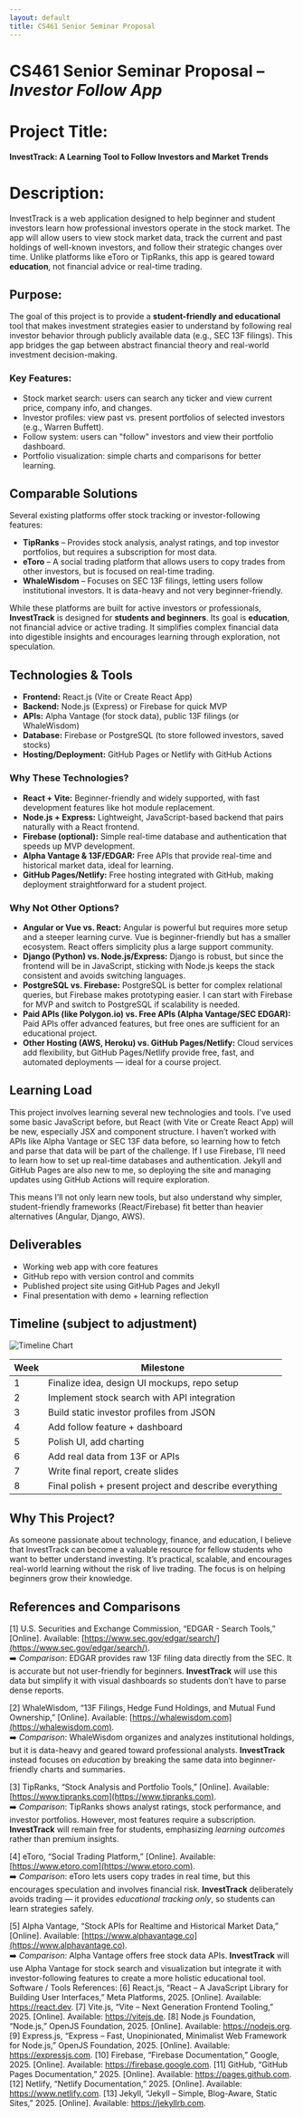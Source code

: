 ```yaml
---
layout: default
title: CS461 Senior Seminar Proposal
---
```


# CS461 Senior Seminar Proposal – *Investor Follow App*

# Project Title:
**InvestTrack: A Learning Tool to Follow Investors and Market Trends**

# Description:
InvestTrack is a web application designed to help beginner and student investors learn how professional investors operate in the stock market. The app will allow users to view stock market data, track the current and past holdings of well-known investors, and follow their strategic changes over time. Unlike platforms like eToro or TipRanks, this app is geared toward **education**, not financial advice or real-time trading.

## Purpose:
The goal of this project is to provide a **student-friendly and educational** tool that makes investment strategies easier to understand by following real investor behavior through publicly available data (e.g., SEC 13F filings). This app bridges the gap between abstract financial theory and real-world investment decision-making.

### Key Features:
- Stock market search: users can search any ticker and view current price, company info, and changes.
- Investor profiles: view past vs. present portfolios of selected investors (e.g., Warren Buffett).
- Follow system: users can "follow" investors and view their portfolio dashboard.
- Portfolio visualization: simple charts and comparisons for better learning.

## Comparable Solutions
Several existing platforms offer stock tracking or investor-following features:

- **TipRanks** – Provides stock analysis, analyst ratings, and top investor portfolios, but requires a subscription for most data.
- **eToro** – A social trading platform that allows users to copy trades from other investors, but is focused on real-time trading.
- **WhaleWisdom** – Focuses on SEC 13F filings, letting users follow institutional investors. It is data-heavy and not very beginner-friendly.

While these platforms are built for active investors or professionals, **InvestTrack** is designed for **students and beginners**. Its goal is **education**, not financial advice or active trading. It simplifies complex financial data into digestible insights and encourages learning through exploration, not speculation.

## Technologies & Tools
- **Frontend:** React.js (Vite or Create React App)
- **Backend:** Node.js (Express) or Firebase for quick MVP
- **APIs:** Alpha Vantage (for stock data), public 13F filings (or WhaleWisdom)
- **Database:** Firebase or PostgreSQL (to store followed investors, saved stocks)
- **Hosting/Deployment:** GitHub Pages or Netlify with GitHub Actions

### Why These Technologies?
- **React + Vite:** Beginner-friendly and widely supported, with fast development features like hot module replacement.  
- **Node.js + Express:** Lightweight, JavaScript-based backend that pairs naturally with a React frontend.  
- **Firebase (optional):** Simple real-time database and authentication that speeds up MVP development.  
- **Alpha Vantage & 13F/EDGAR:** Free APIs that provide real-time and historical market data, ideal for learning.  
- **GitHub Pages/Netlify:** Free hosting integrated with GitHub, making deployment straightforward for a student project.

### Why Not Other Options?
- **Angular or Vue vs. React:** Angular is powerful but requires more setup and a steeper learning curve. Vue is beginner-friendly but has a smaller ecosystem. React offers simplicity plus a large support community.  
- **Django (Python) vs. Node.js/Express:** Django is robust, but since the frontend will be in JavaScript, sticking with Node.js keeps the stack consistent and avoids switching languages.  
- **PostgreSQL vs. Firebase:** PostgreSQL is better for complex relational queries, but Firebase makes prototyping easier. I can start with Firebase for MVP and switch to PostgreSQL if scalability is needed.  
- **Paid APIs (like Polygon.io) vs. Free APIs (Alpha Vantage/SEC EDGAR):** Paid APIs offer advanced features, but free ones are sufficient for an educational project.  
- **Other Hosting (AWS, Heroku) vs. GitHub Pages/Netlify:** Cloud services add flexibility, but GitHub Pages/Netlify provide free, fast, and automated deployments — ideal for a course project.

## Learning Load
This project involves learning several new technologies and tools. I’ve used some basic JavaScript before, but React (with Vite or Create React App) will be new, especially JSX and component structure. I haven’t worked with APIs like Alpha Vantage or SEC 13F data before, so learning how to fetch and parse that data will be part of the challenge. If I use Firebase, I’ll need to learn how to set up real-time databases and authentication. Jekyll and GitHub Pages are also new to me, so deploying the site and managing updates using GitHub Actions will require exploration.  

This means I’ll not only learn new tools, but also understand why simpler, student-friendly frameworks (React/Firebase) fit better than heavier alternatives (Angular, Django, AWS).

## Deliverables
- Working web app with core features  
- GitHub repo with version control and commits  
- Published project site using GitHub Pages and Jekyll  
- Final presentation with demo + learning reflection  

## Timeline (subject to adjustment)
![Timeline Chart](assets/timeline.png)

| Week | Milestone |
|------|-----------|
| 1    | Finalize idea, design UI mockups, repo setup |
| 2    | Implement stock search with API integration |
| 3    | Build static investor profiles from JSON |
| 4    | Add follow feature + dashboard |
| 5    | Polish UI, add charting |
| 6    | Add real data from 13F or APIs |
| 7    | Write final report, create slides |
| 8    | Final polish + present project and describe everything |

## Why This Project?
As someone passionate about technology, finance, and education, I believe that InvestTrack can become a valuable resource for fellow students who want to better understand investing. It’s practical, scalable, and encourages real-world learning without the risk of live trading. The focus is on helping beginners grow their knowledge.

## References and Comparisons  

[1] U.S. Securities and Exchange Commission, “EDGAR - Search Tools,” [Online]. Available: [https://www.sec.gov/edgar/search/](https://www.sec.gov/edgar/search/).  
➡️ *Comparison*: EDGAR provides raw 13F filing data directly from the SEC. It is accurate but not user-friendly for beginners. **InvestTrack** will use this data but simplify it with visual dashboards so students don’t have to parse dense reports.  

[2] WhaleWisdom, “13F Filings, Hedge Fund Holdings, and Mutual Fund Ownership,” [Online]. Available: [https://whalewisdom.com](https://whalewisdom.com).  
➡️ *Comparison*: WhaleWisdom organizes and analyzes institutional holdings, but it is data-heavy and geared toward professional analysts. **InvestTrack** instead focuses on *education* by breaking the same data into beginner-friendly charts and summaries.  

[3] TipRanks, “Stock Analysis and Portfolio Tools,” [Online]. Available: [https://www.tipranks.com](https://www.tipranks.com).  
➡️ *Comparison*: TipRanks shows analyst ratings, stock performance, and investor portfolios. However, most features require a subscription. **InvestTrack** will remain free for students, emphasizing *learning outcomes* rather than premium insights.  

[4] eToro, “Social Trading Platform,” [Online]. Available: [https://www.etoro.com](https://www.etoro.com).  
➡️ *Comparison*: eToro lets users copy trades in real time, but this encourages speculation and involves financial risk. **InvestTrack** deliberately avoids trading — it provides *educational tracking only*, so students can learn strategies safely.  

[5] Alpha Vantage, “Stock APIs for Realtime and Historical Market Data,” [Online]. Available: [https://www.alphavantage.co](https://www.alphavantage.co).  
➡️ *Comparison*: Alpha Vantage offers free stock data APIs. **InvestTrack** will use Alpha Vantage for stock search and visualization but integrate it with investor-following features to create a more holistic educational tool.  
Software / Tools References:
[6] React.js, “React – A JavaScript Library for Building User Interfaces,” Meta Platforms, 2025. [Online]. Available: https://react.dev.
[7] Vite.js, “Vite – Next Generation Frontend Tooling,” 2025. [Online]. Available: https://vitejs.de.
[8] Node.js Foundation, “Node.js,” OpenJS Foundation, 2025. [Online]. Available: https://nodejs.org.
[9] Express.js, “Express – Fast, Unopinionated, Minimalist Web Framework for Node.js,” OpenJS Foundation, 2025. [Online]. Available: https://expressjs.com.
[10] Firebase, “Firebase Documentation,” Google, 2025. [Online]. Available: https://firebase.google.com.
[11] GitHub, “GitHub Pages Documentation,” 2025. [Online]. Available: https://pages.github.com.
[12] Netlify, “Netlify Documentation,” 2025. [Online]. Available: https://www.netlify.com.
[13] Jekyll, “Jekyll – Simple, Blog-Aware, Static Sites,” 2025. [Online]. Available: https://jekyllrb.com.
